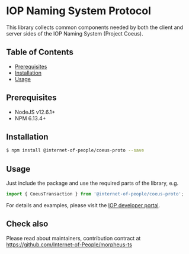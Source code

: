# IOP Naming System Protocol

This library collects common components needed by both the client and server sides of the IOP Naming System (Project Coeus). 

## Table of Contents <!-- omit in toc -->

- [Prerequisites](#prerequisites)
- [Installation](#installation)
- [Usage](#usage)

## Prerequisites

- NodeJS v12.6.1+
- NPM 6.13.4+

## Installation

```bash
$ npm install @internet-of-people/coeus-proto --save
```

## Usage

Just include the package and use the required parts of the library, e.g.

```typescript
import { CoeusTransaction } from '@internet-of-people/coeus-proto';
```

For details and examples, please visit the [IOP developer portal](https://developer.iop.global/#/).


## Check also

Please read about maintainers, contribution contract at <https://github.com/Internet-of-People/morpheus-ts>
